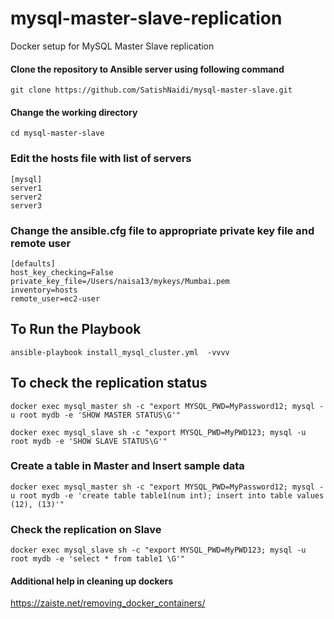 # mysql-master-slave-replication
Docker setup for MySQL Master Slave replication 

#### Clone the repository to Ansible server using following command ####
```
git clone https://github.com/SatishNaidi/mysql-master-slave.git
```
#### Change the working directory ####
```
cd mysql-master-slave
```
### Edit the hosts file with list of servers ###
```
[mysql]
server1
server2
server3
```

###  Change the ansible.cfg file to appropriate private key file and remote user ###

```
[defaults]
host_key_checking=False
private_key_file=/Users/naisa13/mykeys/Mumbai.pem
inventory=hosts
remote_user=ec2-user
```

## To Run the Playbook ##
```
ansible-playbook install_mysql_cluster.yml  -vvvv
```
## To check the replication status ## 

```
docker exec mysql_master sh -c "export MYSQL_PWD=MyPassword12; mysql -u root mydb -e 'SHOW MASTER STATUS\G'"
```
```
docker exec mysql_slave sh -c "export MYSQL_PWD=MyPWD123; mysql -u root mydb -e 'SHOW SLAVE STATUS\G'"
```

### Create a table in Master and Insert sample data ###

```
docker exec mysql_master sh -c "export MYSQL_PWD=MyPassword12; mysql -u root mydb -e 'create table table1(num int); insert into table values (12), (13)'"
```

### Check the replication on Slave ###

```
docker exec mysql_slave sh -c "export MYSQL_PWD=MyPWD123; mysql -u root mydb -e 'select * from table1 \G'"
```

#### Additional help in cleaning up dockers ####
https://zaiste.net/removing_docker_containers/
